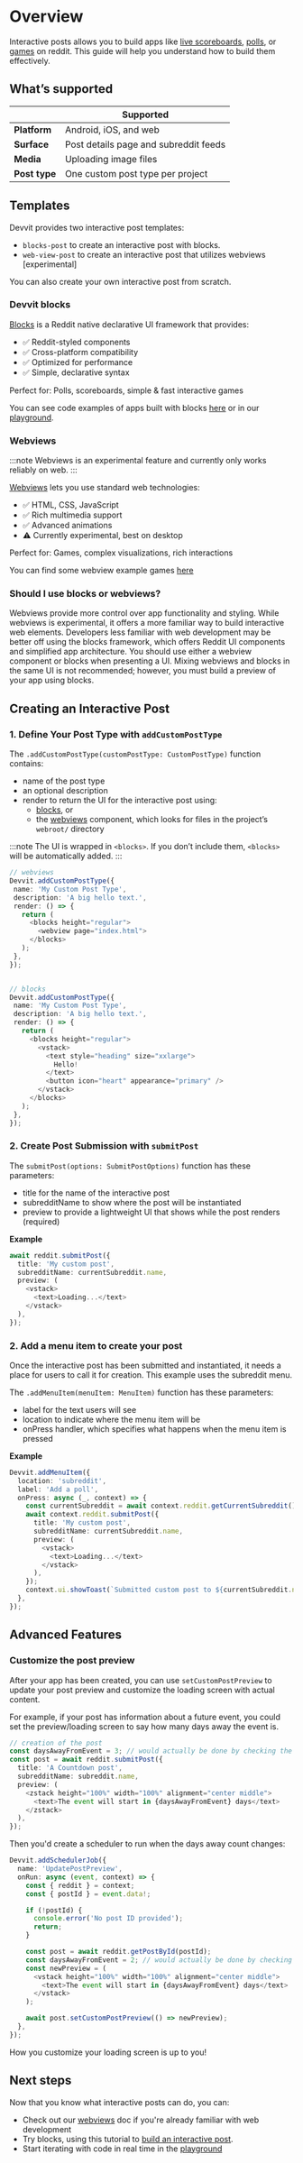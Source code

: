 # Overview

Interactive posts allows you to build apps like [live scoreboards](./showcase/apps.mdx#livescores), [polls](./showcase/playgrounds.mdx#polls), or [games](./community_games.md) on reddit. This guide will help you understand how to build them effectively.

## What’s supported

|               | Supported                             |
| ------------- | ------------------------------------- |
| **Platform**  | Android, iOS, and web                 |
| **Surface**   | Post details page and subreddit feeds |
| **Media**     | Uploading image files                 |
| **Post type** | One custom post type per project      |

## Templates

Devvit provides two interactive post templates:

- `blocks-post` to create an interactive post with blocks.
- `web-view-post` to create an interactive post that utilizes webviews [experimental]

You can also create your own interactive post from scratch.

### Devvit blocks

[Blocks](./blocks/overview.mdx) is a Reddit native declarative UI framework that provides:

- ✅ Reddit-styled components
- ✅ Cross-platform compatibility
- ✅ Optimized for performance
- ✅ Simple, declarative syntax

Perfect for: Polls, scoreboards, simple & fast interactive games

You can see code examples of apps built with blocks [here](./showcase/apps.mdx) or in our [playground](https://developers.reddit.com/play).

### Webviews

:::note
Webviews is an experimental feature and currently only works reliably on web.
:::

[Webviews](./webviews.md) lets you use standard web technologies:

- ✅ HTML, CSS, JavaScript
- ✅ Rich multimedia support
- ✅ Advanced animations
- ⚠️ Currently experimental, best on desktop

Perfect for: Games, complex visualizations, rich interactions

You can find some webview example games [here](./webviews.md#examples)

### Should I use blocks or webviews?

Webviews provide more control over app functionality and styling. While webviews is experimental, it offers a more familiar way to build interactive web elements. Developers less familiar with web development may be better off using the blocks framework, which offers Reddit UI components and simplified app architecture. You should use either a webview component or blocks when presenting a UI. Mixing webviews and blocks in the same UI is not recommended; however, you must build a preview of your app using blocks.

## Creating an Interactive Post

### 1. Define Your Post Type with `addCustomPostType`

The `.addCustomPostType(customPostType: CustomPostType)` function contains:

- name of the post type
- an optional description
- render to return the UI for the interactive post using:
  - [blocks](./blocks/overview.mdx), or
  - the [webviews](webviews.md) component, which looks for files in the project’s `webroot/` directory

:::note
The UI is wrapped in `<blocks>`. If you don’t include them, `<blocks>` will be automatically added.
:::

```ts
// webviews
Devvit.addCustomPostType({
 name: 'My Custom Post Type',
 description: 'A big hello text.',
 render: () => {
   return (
     <blocks height="regular">
       <webview page="index.html">
     </blocks>
   );
 },
});


// blocks
Devvit.addCustomPostType({
 name: 'My Custom Post Type',
 description: 'A big hello text.',
 render: () => {
   return (
     <blocks height="regular">
       <vstack>
         <text style="heading" size="xxlarge">
           Hello!
         </text>
         <button icon="heart" appearance="primary" />
       </vstack>
     </blocks>
   );
 },
});
```

### 2. Create Post Submission with `submitPost`

The `submitPost(options: SubmitPostOptions)` function has these parameters:

- title for the name of the interactive post
- subredditName to show where the post will be instantiated
- preview to provide a lightweight UI that shows while the post renders (required)

**Example**

```ts
await reddit.submitPost({
  title: 'My custom post',
  subredditName: currentSubreddit.name,
  preview: (
    <vstack>
      <text>Loading...</text>
    </vstack>
  ),
});
```

### 2. Add a menu item to create your post

Once the interactive post has been submitted and instantiated, it needs a place for users to call it for creation. This example uses the subreddit menu.

The `.addMenuItem(menuItem: MenuItem)` function has these parameters:

- label for the text users will see
- location to indicate where the menu item will be
- onPress handler, which specifies what happens when the menu item is pressed

**Example**

```ts
Devvit.addMenuItem({
  location: 'subreddit',
  label: 'Add a poll',
  onPress: async (_, context) => {
    const currentSubreddit = await context.reddit.getCurrentSubreddit();
    await context.reddit.submitPost({
      title: 'My custom post',
      subredditName: currentSubreddit.name,
      preview: (
        <vstack>
          <text>Loading...</text>
        </vstack>
      ),
    });
    context.ui.showToast(`Submitted custom post to ${currentSubreddit.name}`);
  },
});
```

## Advanced Features

### Customize the post preview

After your app has been created, you can use `setCustomPostPreview` to update your post preview and customize the loading screen with actual content.

For example, if your post has information about a future event, you could set the preview/loading screen to say how many days away the event is.

```ts
// creation of the post
const daysAwayFromEvent = 3; // would actually be done by checking the date diff, but just hardcoding for this example
const post = await reddit.submitPost({
  title: 'A Countdown post',
  subredditName: subreddit.name,
  preview: (
    <zstack height="100%" width="100%" alignment="center middle">
      <text>The event will start in {daysAwayFromEvent} days</text>
    </zstack>
  ),
});
```

Then you'd create a scheduler to run when the days away count changes:

```ts
Devvit.addSchedulerJob({
  name: 'UpdatePostPreview',
  onRun: async (event, context) => {
    const { reddit } = context;
    const { postId } = event.data!;

    if (!postId) {
      console.error('No post ID provided');
      return;
    }

    const post = await reddit.getPostById(postId);
    const daysAwayFromEvent = 2; // would actually be done by checking the date diff, but just hardcoding for this example
    const newPreview = (
      <vstack height="100%" width="100%" alignment="center middle">
        <text>The event will start in {daysAwayFromEvent} days</text>
      </vstack>
    );

    await post.setCustomPostPreview(() => newPreview);
  },
});
```

How you customize your loading screen is up to you!

## Next steps

Now that you know what interactive posts can do, you can:

- Check out our [webviews](webviews.md) doc if you're already familiar with web development
- Try blocks, using this tutorial to [build an interactive post](interactive_post.md).
- Start iterating with code in real time in the [playground](playground.md)
